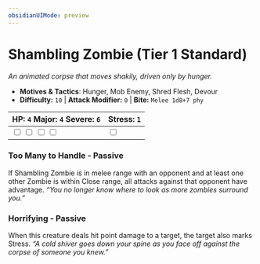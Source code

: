 ```yaml
---
obsidianUIMode: preview
---
```

# Shambling Zombie (Tier 1 Standard)

*An animated corpse that moves shakily, driven only by hunger.*

- **Motives & Tactics**: Hunger, Mob Enemy, Shred Flesh, Devour
- **Difficulty:** `10` | **Attack Modifier:** `0` | **Bite:** `Melee 1d8+7 phy`

| HP: `4` Major: `4` Severe: `6` | Stress: `1` |
|--|--|
|  <input type="checkbox" unchecked id="269c5174"> <input type="checkbox" unchecked id="306185c9"> <input type="checkbox" unchecked id="136aa596"> <input type="checkbox" unchecked id="6dc1a670"> |  <input type="checkbox" unchecked id="6d616137"> |

### Too Many to Handle - Passive

If Shambling Zombie is in melee range with an opponent and at least one other Zombie is within Close range, all attacks against that opponent have advantage. *“You no longer know where to look as more zombies surround you.”*

### Horrifying - Passive

When this creature deals hit point damage to a target, the target also marks Stress. *“A cold shiver goes down your spine as you face off against the corpse of someone you knew.”*



